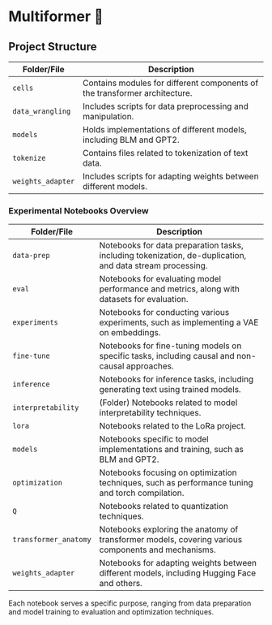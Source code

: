 # Multiformer 🤖

## Project Structure

| Folder/File       | Description                                                                |
| ----------------- | -------------------------------------------------------------------------- |
| `cells`           | Contains modules for different components of the transformer architecture. |
| `data_wrangling`  | Includes scripts for data preprocessing and manipulation.                  |
| `models`          | Holds implementations of different models, including BLM and GPT2.         |
| `tokenize`        | Contains files related to tokenization of text data.                       |
| `weights_adapter` | Includes scripts for adapting weights between different models.            |

### Experimental Notebooks Overview

| Folder/File           | Description                                                                                               |
| --------------------- | --------------------------------------------------------------------------------------------------------- |
| `data-prep`           | Notebooks for data preparation tasks, including tokenization, de-duplication, and data stream processing. |
| `eval`                | Notebooks for evaluating model performance and metrics, along with datasets for evaluation.               |
| `experiments`         | Notebooks for conducting various experiments, such as implementing a VAE on embeddings.                   |
| `fine-tune`           | Notebooks for fine-tuning models on specific tasks, including causal and non-causal approaches.           |
| `inference`           | Notebooks for inference tasks, including generating text using trained models.                            |
| `interpretability`    | (Folder) Notebooks related to model interpretability techniques.                                          |
| `lora`                | Notebooks related to the LoRa project.                                                                    |
| `models`              | Notebooks specific to model implementations and training, such as BLM and GPT2.                           |
| `optimization`        | Notebooks focusing on optimization techniques, such as performance tuning and torch compilation.          |
| `Q`                   | Notebooks related to quantization techniques.                                                             |
| `transformer_anatomy` | Notebooks exploring the anatomy of transformer models, covering various components and mechanisms.        |
| `weights_adapter`     | Notebooks for adapting weights between different models, including Hugging Face and others.               |

Each notebook serves a specific purpose, ranging from data preparation and model training to evaluation and optimization techniques.
